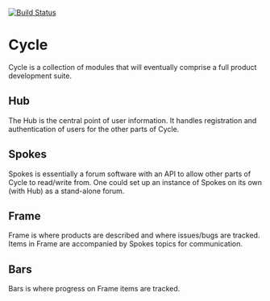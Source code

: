 [![Build Status](https://travis-ci.org/Ld00d/cycle.svg?branch=master)](https://travis-ci.org/Ld00d/cycle)

# Cycle 

Cycle is a collection of modules that will eventually comprise a full product development suite.

## Hub

The Hub is the central point of user information. It handles registration and authentication of users for the other parts of Cycle.

## Spokes

Spokes is essentially a forum software with an API to allow other parts of Cycle to read/write from. One could set up an instance of Spokes on its own (with Hub) as a stand-alone forum.

## Frame 

Frame is where products are described and where issues/bugs are tracked. Items in Frame are accompanied by Spokes topics for communication.

## Bars

Bars is where progress on Frame items are tracked.
